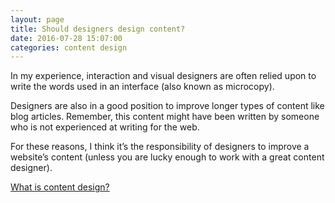 ```yaml
---
layout: page   
title: Should designers design content?
date: 2016-07-28 15:07:00  
categories: content design
---
```


In my experience, interaction and visual designers are often relied upon to write the words used in an interface (also known as microcopy).

Designers are also in a good position to improve longer types of content like blog articles. Remember, this content might have been written by someone who is not experienced at writing for the web.

For these reasons, I think it’s the responsibility of designers to improve a website’s content (unless you are lucky enough to work with a great content designer).

[What is content design?](https://www.gov.uk/guidance/content-design/what-is-content-design)
